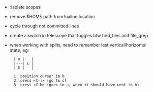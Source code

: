 - :Isolate scopes

- remove $HOME path from lualine location

- cycle through not committed lines

- create a switch in telescope that toggles btw find_files and file_grep

- when working with splits, need to remember last vertical/horizontal state, eg:

```
     | a |   |
     |---| c |
     | b |   |
     
     1. position cursor in b
     2. press <C-l> (go to c)
     3. press <C-h> (goes to a, when it should have went to b)
```
